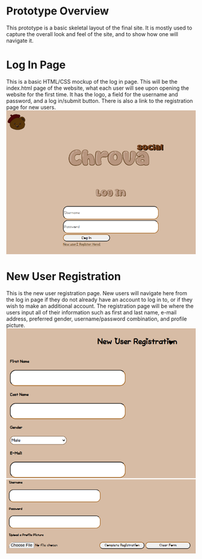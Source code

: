 # Prototype Overview
This prototype is a basic skeletal layout of the final site. It is mostly used to capture the overall look and feel of the site, and to show how one will navigate it. 

# Log In Page
This is a basic HTML/CSS mockup of the log in page. This will be the index.html page of the website, what each user will see upon opening the website for the first time. It has the logo, a field for the username and password, and a log in/submit button. There is also a link to the registration page for new users.
![Log In Screenshot](../images/login.png)

# New User Registration
This is the new user registration page. New users will navigate here from the log in page if they do not already have an account to log in to, or if they wish to make an additional account. The registration page will be where the users input all of their information such as first and last name, e-mail address, preferred gender, username/password combination, and profile picture.
![Registration Screenshot 1](../images/register.png)
![Registration Screenshot 2](../images/register2.png)

